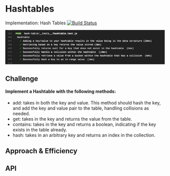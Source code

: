# Hashtables
Implementation: Hash Tables
[![Build Status](https://travis-ci.com/Wei9023/datastructure.svg?branch=hashtable)](https://travis-ci.com/Wei9023/datastructure)

![hashtable](./hash.png)

## Challenge
#### Implement a Hashtable with the following methods:

* add: takes in both the key and value. This method should hash the key, and add the key and value pair to the table, handling collisions as needed.
* get: takes in the key and returns the value from the table.
* contains: takes in the key and returns a boolean, indicating if the key exists in the table already.
* hash: takes in an arbitrary key and returns an index in the collection.

## Approach & Efficiency
<!-- What approach did you take? Why? What is the Big O space/time for this approach? -->

## API
